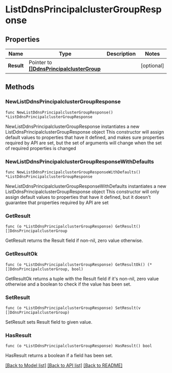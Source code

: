 # ListDdnsPrincipalclusterGroupResponse

## Properties

Name | Type | Description | Notes
------------ | ------------- | ------------- | -------------
**Result** | Pointer to [**[]DdnsPrincipalclusterGroup**](DdnsPrincipalclusterGroup.md) |  | [optional] 

## Methods

### NewListDdnsPrincipalclusterGroupResponse

`func NewListDdnsPrincipalclusterGroupResponse() *ListDdnsPrincipalclusterGroupResponse`

NewListDdnsPrincipalclusterGroupResponse instantiates a new ListDdnsPrincipalclusterGroupResponse object
This constructor will assign default values to properties that have it defined,
and makes sure properties required by API are set, but the set of arguments
will change when the set of required properties is changed

### NewListDdnsPrincipalclusterGroupResponseWithDefaults

`func NewListDdnsPrincipalclusterGroupResponseWithDefaults() *ListDdnsPrincipalclusterGroupResponse`

NewListDdnsPrincipalclusterGroupResponseWithDefaults instantiates a new ListDdnsPrincipalclusterGroupResponse object
This constructor will only assign default values to properties that have it defined,
but it doesn't guarantee that properties required by API are set

### GetResult

`func (o *ListDdnsPrincipalclusterGroupResponse) GetResult() []DdnsPrincipalclusterGroup`

GetResult returns the Result field if non-nil, zero value otherwise.

### GetResultOk

`func (o *ListDdnsPrincipalclusterGroupResponse) GetResultOk() (*[]DdnsPrincipalclusterGroup, bool)`

GetResultOk returns a tuple with the Result field if it's non-nil, zero value otherwise
and a boolean to check if the value has been set.

### SetResult

`func (o *ListDdnsPrincipalclusterGroupResponse) SetResult(v []DdnsPrincipalclusterGroup)`

SetResult sets Result field to given value.

### HasResult

`func (o *ListDdnsPrincipalclusterGroupResponse) HasResult() bool`

HasResult returns a boolean if a field has been set.


[[Back to Model list]](../README.md#documentation-for-models) [[Back to API list]](../README.md#documentation-for-api-endpoints) [[Back to README]](../README.md)


